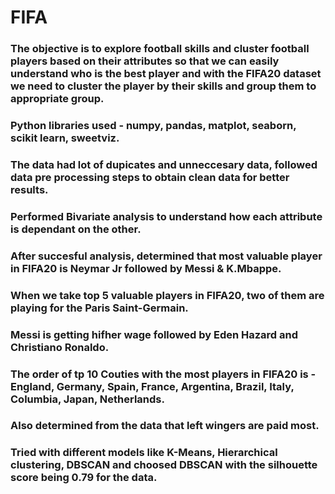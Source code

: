 # FIFA
### The objective is to explore football skills and cluster football players based on their attributes so that we can easily understand who is the best player and with the FIFA20 dataset we need to cluster the player by their skills and group them to appropriate group.
### Python libraries used - numpy, pandas, matplot, seaborn, scikit learn, sweetviz.
### The data had lot of dupicates and unneccesary data, followed data pre processing steps to obtain clean data for better results.
### Performed Bivariate analysis to understand how each attribute is dependant on the other.
### After succesful analysis, determined that most valuable player in FIFA20 is Neymar Jr followed by Messi & K.Mbappe.
### When we take top 5 valuable players in FIFA20, two of them are playing for the Paris Saint-Germain.
### Messi is getting hifher wage followed by Eden Hazard and Christiano Ronaldo.
### The order of tp 10 Couties with the most players in FIFA20 is - England, Germany, Spain, France, Argentina, Brazil, Italy, Columbia, Japan, Netherlands.
### Also determined from the data that left wingers are paid most.
### Tried with different models like K-Means, Hierarchical clustering, DBSCAN and choosed DBSCAN with the silhouette score being 0.79 for the data. 
